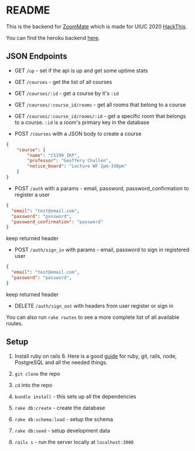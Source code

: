 # README

This is the backend for [ZoomMate](http://gifted-galileo-517037.netlify.app/) which is made for UIUC 2020 [HackThis](https://acm.illinois.edu/hackthis).

You can find the heroku backend [here](https://zmate.herokuapp.com/up).

## JSON Endpoints

* GET `/up` - set if the api is up and get some uptime stats

* GET `/courses` - get the list of all courses

* GET `/courses/:id` - get a course by it's `:id`

* GET `/courses/:course_id/rooms` - get all rooms that belong to a course

* GET `/courses/:course_id/rooms/:id` - get a specific room that belongs to a course. 
  `:id` is a room's primary key in the database
  
* POST `/courses` with a JSON body to create a course
```json
{
	"course": {
		"name": "CS199 IKP",
		"professor": "Geoffery Challen",
		"notice_board": "Lecture WF 2pm-330pm"
	}
}
```

* POST `/auth` with a params - 
email, password, password_confirmation to register a user
```json
{
  "email": "test@email.com",
  "password": "password",
  "password_confirmation": "password"
}
```
keep returned header
 
* POST `/auth/sign_in` with params - email, password to sign in registered user
```json
{
  "email": "test@email.com",
  "password": "password",
}
```
keep returned header

* DELETE `/auth/sign_out` with headers from user register or sign in

You can also run `rake routes` to see a more complete list of all available routes.

## Setup

1. Install ruby on rails 6. Here is a good [guide](https://gorails.com/setup/ubuntu/18.04) for ruby, git, rails, node, PostgreSQL and all the needed things.

2. `git clone` the repo

3. `cd` into the repo

4. `bundle install` - this sets up all the dependencies

5. `rake db:create` - create the database

6. `rake db:schema:load` - setup the schema

7. `rake db:seed` - setup development data

8. `rails s` - run the server locally at `localhost:3000`


